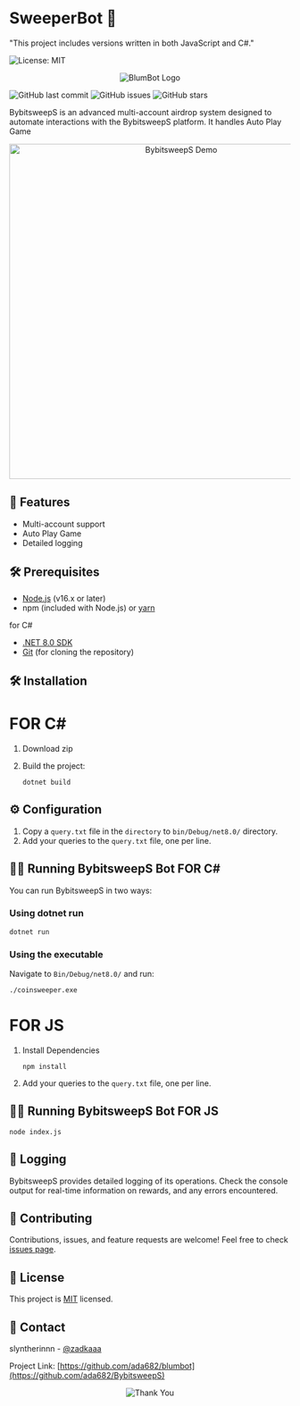 # SweeperBot 🤖
"This project includes versions written in both JavaScript and C#."

![License: MIT](https://img.shields.io/badge/License-MIT-yellow.svg)
<p align="center">
  <img src="https://raw.githubusercontent.com/ada682/BybitsweepS/master/BybitsweepS_logo.gif" alt="BlumBot Logo">
</p>

![GitHub last commit](https://img.shields.io/github/last-commit/ada682/BybitsweepS)
![GitHub issues](https://img.shields.io/github/issues/ada682/BybitsweepS)
![GitHub stars](https://img.shields.io/github/stars/ada682/BybitsweepS)

BybitsweepS is an advanced multi-account airdrop system designed to automate interactions with the BybitsweepS platform. It handles Auto Play Game

<p align="center">
  <img src="https://raw.githubusercontent.com/ada682/BybitsweepS/master/BybitsweepS_demo.gif" alt="BybitsweepS Demo" width="600">
</p>

## 🚀 Features

- Multi-account support
- Auto Play Game
- Detailed logging

## 🛠 Prerequisites

- [Node.js](https://nodejs.org/) (v16.x or later)
- npm (included with Node.js) or [yarn](https://yarnpkg.com/)

for C#
- [.NET 8.0 SDK](https://dotnet.microsoft.com/download/dotnet/8.0)
- [Git](https://git-scm.com/downloads) (for cloning the repository)

## 🛠️ Installation
# FOR C#

1. Download zip

2. Build the project:
   ```
   dotnet build
   ```

## ⚙️ Configuration

1. Copy a `query.txt` file in the `directory` to `bin/Debug/net8.0/` directory.
2. Add your queries to the `query.txt` file, one per line.

## 🏃‍♂️ Running BybitsweepS Bot FOR C#

You can run BybitsweepS in two ways:

### Using dotnet run

```
dotnet run
```

### Using the executable

Navigate to `Bin/Debug/net8.0/` and run:

```
./coinsweeper.exe
```
# FOR JS

1. Install Dependencies
   ```
   npm install
   ```
2. Add your queries to the `query.txt` file, one per line.

## 🏃‍♂️ Running BybitsweepS Bot FOR JS
   ```
   node index.js
   ```

## 📝 Logging

BybitsweepS provides detailed logging of its operations. Check the console output for real-time information on rewards, and any errors encountered.

## 🤝 Contributing

Contributions, issues, and feature requests are welcome! Feel free to check [issues page](https://github.com/ada682/BybitsweepS/issues).

## 📜 License

This project is [MIT](https://github.com/ada682/BybitsweepS/blob/main/LICENSE) licensed.

## 💬 Contact

slyntherinnn - [@zadkaaa](https://twitter.com/zadkaaa)

Project Link: [https://github.com/ada682/blumbot](https://github.com/ada682/BybitsweepS)

<p align="center">
  <img src="https://raw.githubusercontent.com/ada682/BybitsweepS/master/thank_you.gif" alt="Thank You">
</p>
